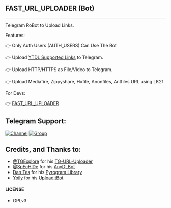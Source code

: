 ## FAST_URL_UPLOADER (Bot)
---

Telegram RoBot to Upload Links.

Features:

👉 Only Auth Users (AUTH_USERS) Can Use The Bot

👉 Upload [YTDL Supported Links](https://ytdl-org.github.io/youtube-dl/supportedsites.html) to Telegram.

👉 Upload HTTP/HTTPS as File/Video to Telegram.

👉 Upload Mediafire, Zippyshare, Hxfile, Anonfiles, Antfiles URL using LK21

For Devs:

👉 [FAST_URL_UPLOADER](https://github.com/EHDTUBE75/FAST_URL_UPLOADER)

## Telegram Support:

[![Channel](https://img.shields.io/badge/TG-Channel-30302f?style=flat&logo=telegram)](https://t.me/large_software_storage_center)
[![Group](https://img.shields.io/badge/TG-Group-30302f?style=flat&logo=telegram)](https://t.me/Large_software_storage_centerHD)

## Credits, and Thanks to:

* [@TGExplore](https://t.me/ViruZs) for his [TG-URL-Uploader](https://github.com/TGExplore/TG-URL-Uploader)
* [@SpEcHlDe](https://t.me/ThankTelegram) for his [AnyDLBot](https://telegram.dog/AnyDLBot)
* [Dan Tès](https://t.me/haskell) for his [Pyrogram Library](https://github.com/pyrogram/pyrogram)
* [Yoily](https://t.me/YoilyL) for his [UploaditBot](https://telegram.dog/UploaditBot)

#### LICENSE
- GPLv3
